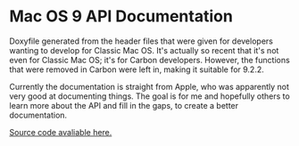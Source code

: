 # Mac OS 9 API Documentation

Doxyfile generated from the header files that were given for developers wanting to develop for Classic Mac OS. It's actually so recent that it's not even for Classic Mac OS; it's for Carbon developers. However, the functions that were removed in Carbon were left in, making it suitable for 9.2.2.

Currently the documentation is straight from Apple, who was apparently not very good at documenting things. The goal is for me and hopefully others to learn more about the API and fill in the gaps, to create a better documentation.

[Source code avaliable here.](https://github.com/IoIxD/macdocs)
